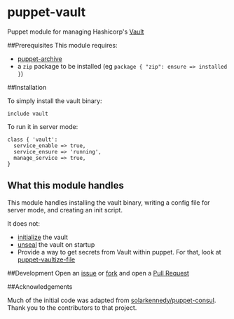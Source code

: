 # puppet-vault
Puppet module for managing Hashicorp's [Vault](https://vaultproject.io/)

##Prerequisites
This module requires:

- [puppet-archive](https://github.com/nanliu/puppet-staging)
- a `zip` package to be installed (eg `package { "zip": ensure => installed }`)

##Installation

To simply install the vault binary:

```puppet
include vault
```

To run it in server mode:
```puppet
class { 'vault':
  service_enable => true,
  service_ensure => 'running',
  manage_service => true,
}
```

## What this module handles
This module handles installing the vault binary, writing a config file for server mode, and creating an init script.

It does not:

 - [initialize](https://vaultproject.io/intro/getting-started/deploy.html) the vault
 - [unseal](https://www.vaultproject.io/docs/concepts/seal.html) the vault on startup
 - Provide a way to get secrets from Vault within puppet. For that, look at [puppet-vaultize-file](https://github.com/EvanKrall/puppet-vaultize-file)

##Development
Open an [issue](https://github.com/EvanKrall/puppet-vault/issues) or
[fork](https://github.com/EvanKrall/puppet-vault/fork) and open a
[Pull Request](https://github.com/EvanKrall/puppet-vault/pulls)

##Acknowledgements

Much of the initial code was adapted from [solarkennedy/puppet-consul](https://github.com/solarkennedy/puppet-consul). Thank you to the contributors to that project.
